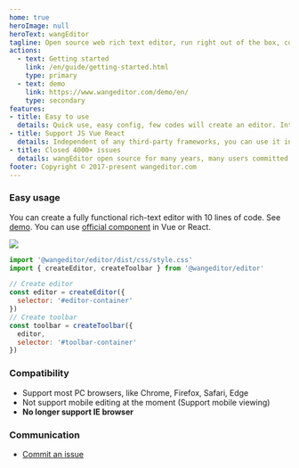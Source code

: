 ```yaml
---
home: true
heroImage: null
heroText: wangEditor
tagline: Open source web rich text editor, run right out of the box, config simply.
actions:
  - text: Getting started
    link: /en/guide/getting-started.html
    type: primary
  - text: demo
    link: https://www.wangeditor.com/demo/en/
    type: secondary
features:
- title: Easy to use
  details: Quick use, easy config, few codes will create an editor. Integrate all basic functions, No need to secondary develop.
- title: Support JS Vue React
  details: Independent of any third-party frameworks, you can use it in jQuery, Vue, React. We supply official Vue React components.
- title: Closed 4000+ issues
  details: wangEditor open source for many years, many users committed many issues. We have closed 4000+ Github issues and will go on.
footer: Copyright © 2017-present wangeditor.com
---
```


### Easy usage

You can create a fully functional rich-text editor with 10 lines of code. See [demo](https://www.wangeditor.com/demo/en/).
You can use [official component](/v5/en/guide/for-frame.html) in Vue or React.

![](/image/editor-en.png)

```js
import '@wangeditor/editor/dist/css/style.css'
import { createEditor, createToolbar } from '@wangeditor/editor'

// Create editor
const editor = createEditor({
  selector: '#editor-container'
})
// Create toolbar
const toolbar = createToolbar({
  editor,
  selector: '#toolbar-container'
})
```

### Compatibility

- Support most PC browsers, like Chrome, Firefox, Safari, Edge
- Not support mobile editing at the moment (Support mobile viewing)
- **No longer support IE browser**

### Communication

- [Commit an issue]((https://github.com/wangeditor-team/wangEditor-v5/issues))
